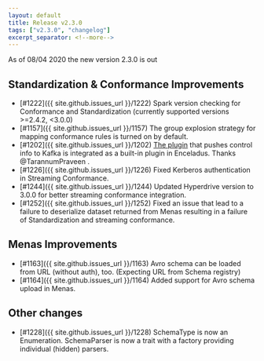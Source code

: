 ```yaml
---
layout: default
title: Release v2.3.0
tags: ["v2.3.0", "changelog"]
excerpt_separator: <!--more-->
---
```


As of 08/04 2020 the new version 2.3.0 is out
<!--more-->

## Standardization & Conformance Improvements

- [#1222]({{ site.github.issues_url }}/1222) Spark version checking for Conformance and Standardization (currently supported versions >=2.4.2, <3.0.0)
- [#1157]({{ site.github.issues_url }}/1157) The group explosion strategy for mapping conformance rules is turned on by default. 
- [#1202]({{ site.github.issues_url }}/1202) [The plugin](https://github.com/AbsaOSS/enceladus-plugin-kafka) that pushes control info to Kafka is integrated as a built-in plugin in Enceladus. Thanks @TarannumPraveen . 
- [#1226]({{ site.github.issues_url }}/1226) Fixed Kerberos authentication in Streaming Conformance.
- [#1244]({{ site.github.issues_url }}/1244) Updated Hyperdrive version to 3.0.0 for better streaming conformance integration.
- [#1252]({{ site.github.issues_url }}/1252) Fixed an issue that lead to a failure to deserialize dataset returned from Menas resulting in a failure of Standardization and streaming conformance.

## Menas Improvements

- [#1163]({{ site.github.issues_url }}/1163) Avro schema can be loaded from URL (without auth), too. (Expecting URL from Schema registry)
- [#1164]({{ site.github.issues_url }}/1164) Added support for Avro schema upload in Menas.

## Other changes

- [#1228]({{ site.github.issues_url }}/1228) SchemaType is now an Enumeration. SchemaParser is now a trait with a factory providing individual (hidden) parsers.

